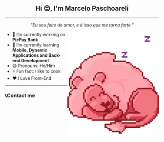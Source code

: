 <h2 align="center"><span>Hi 😍, I'm Marcelo Paschoareli</span></h2>
<hr>

<p align="center">
  <em>"Eu sou feito de amor, e é isso que me torna forte."</em>
</p>

<img src="lion.webp" width="300px" align="right">

<ul>
  <li>🔭 I’m currently working on <strong>PicPay Bank</strong></li>
  <li>🌱 I’m currently learning <strong>Mobile, Dynamic Applications and Back-end Development</strong></li>
  <li>😄 Pronouns: He/Him</li>
  <li>⚡ Fun fact: I like to cook</li>
  <li>❤️ I Love Front-End</li>
</ul>
<hr>
<h3>📞Contact me</h3>
<div>
  <img src=">
</div>

